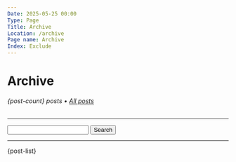 ```yaml
---
Date: 2025-05-25 00:00
Type: Page
Title: Archive
Location: /archive
Page name: Archive
Index: Exclude
---
```


# Archive

###### {post-count} posts • [All posts](/)

---

<form action="/" method="get" class="search">
<input type="text" name="search">
<button type="submit">Search</button>
</form>

---

{post-list}
